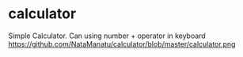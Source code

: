 # calculator
Simple Calculator. Can using number + operator in keyboard
https://github.com/NataManatu/calculator/blob/master/calculator.png
